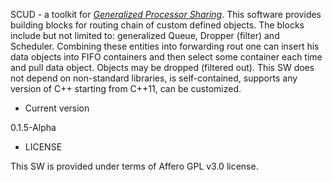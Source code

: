 SCUD - a toolkit for [_Generalized Processor Sharing_](https://en.wikipedia.org/wiki/Generalized_processor_sharing). 
This software provides building blocks for routing chain of custom defined objects. 
The blocks include but not limited to: generalized Queue, Dropper (filter) and Scheduler. 
Combining these entities into forwarding rout one can insert his data objects into FIFO containers and then select some container each time and pull data object. 
Objects may be dropped (filtered out). This SW does not depend on non-standard libraries, is self-contained, supports any version of C++ starting from C++11, can be customized.

* Current version

0.1.5-Alpha


* LICENSE

This SW is provided under terms of Affero GPL v3.0 license.
